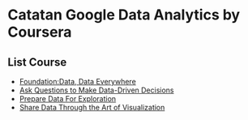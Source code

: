 # Catatan Google Data Analytics by Coursera     
                                           
## List Course                      
* [Foundation:Data, Data Everywhere](https://github.com/AbdanulIkhlas/google-data-analytics-note/tree/main/1.%20Foundation%20Data%2C%20Data%20Everywhere)
* [Ask Questions to Make Data-Driven Decisions](https://github.com/AbdanulIkhlas/google-data-analytics-note/tree/main/2.%20Ask%20Questions%20to%20Make%20Data-Driven%20Decisions)
* [Prepare Data For Exploration](https://github.com/AbdanulIkhlas/google-data-analytics-note/tree/main/3.%20Prepare%20Data%20For%20Exploration)
* [Share Data Through the Art of Visualization](https://github.com/AbdanulIkhlas/google-data-analytics-note/tree/main/6.%20Share%20Data%20Through%20the%20Art%20of%20Visualization)
